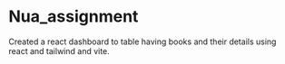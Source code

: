 # Nua_assignment
Created a react dashboard to table having books and their details using react and tailwind and vite.
